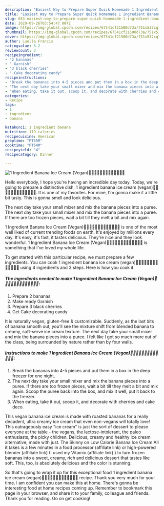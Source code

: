 ```yaml
---
description: "Easiest Way to Prepare Super Quick Homemade 1 Ingredient Banana Ice Cream (Vegan)🍌🍒🍌🍒🍌🍒🍌🍒🍌🍒🍌🍒🍌"
title: "Easiest Way to Prepare Super Quick Homemade 1 Ingredient Banana Ice Cream (Vegan)🍌🍒🍌🍒🍌🍒🍌🍒🍌🍒🍌🍒🍌"
slug: 653-easiest-way-to-prepare-super-quick-homemade-1-ingredient-banana-ice-cream-vegan
date: 2020-09-26T03:54:47.007Z
image: https://img-global.cpcdn.com/recipes/67541cf21500d73a/751x532cq70/1-ingredient-banana-ice-cream-vegan🍌🍒🍌🍒🍌🍒🍌🍒🍌🍒🍌🍒🍌-recipe-main-photo.jpg
thumbnail: https://img-global.cpcdn.com/recipes/67541cf21500d73a/751x532cq70/1-ingredient-banana-ice-cream-vegan🍌🍒🍌🍒🍌🍒🍌🍒🍌🍒🍌🍒🍌-recipe-main-photo.jpg
cover: https://img-global.cpcdn.com/recipes/67541cf21500d73a/751x532cq70/1-ingredient-banana-ice-cream-vegan🍌🍒🍌🍒🍌🍒🍌🍒🍌🍒🍌🍒🍌-recipe-main-photo.jpg
author: Luella Francis
ratingvalue: 3.2
reviewcount: 3
recipeingredient:
- "2 bananas"
- " Garnish"
- "3 black cherries"
- " Cake decorating candy"
recipeinstructions:
- "Break the bananas into 4-5 pieces and put them in a box in the deep freezer for one night."
- "The next day take your small mixer and mix the banana pieces into a puree. If there are too frozen pieces, wait a bit till they melt a bit and mix again. Scoop the puree back into the box, and mix it well, put it back to the freezer."
- "When eating, take it out, scoop it, and decorate with cherries and cake deco."
categories:
- Recipe
tags:
- 1
- ingredient
- banana

katakunci: 1 ingredient banana 
nutrition: 119 calories
recipecuisine: American
preptime: "PT35M"
cooktime: "PT54M"
recipeyield: "4"
recipecategory: Dinner

---
```



![1 Ingredient Banana Ice Cream (Vegan)🍌🍒🍌🍒🍌🍒🍌🍒🍌🍒🍌🍒🍌](https://img-global.cpcdn.com/recipes/67541cf21500d73a/751x532cq70/1-ingredient-banana-ice-cream-vegan🍌🍒🍌🍒🍌🍒🍌🍒🍌🍒🍌🍒🍌-recipe-main-photo.jpg)

Hello everybody, I hope you're having an incredible day today. Today, we're going to prepare a distinctive dish, 1 ingredient banana ice cream (vegan)🍌🍒🍌🍒🍌🍒🍌🍒🍌🍒🍌🍒🍌. It is one of my favorites. For mine, I'm gonna make it a little bit tasty. This is gonna smell and look delicious.

The next day take your small mixer and mix the banana pieces into a puree. The next day take your small mixer and mix the banana pieces into a puree. If there are too frozen pieces, wait a bit till they melt a bit and mix again.

1 Ingredient Banana Ice Cream (Vegan)🍌🍒🍌🍒🍌🍒🍌🍒🍌🍒🍌🍒🍌 is one of the most well liked of current trending foods on earth. It's enjoyed by millions every day. It's easy, it's fast, it tastes delicious. They're nice and they look wonderful. 1 Ingredient Banana Ice Cream (Vegan)🍌🍒🍌🍒🍌🍒🍌🍒🍌🍒🍌🍒🍌 is something that I've loved my whole life.


To get started with this particular recipe, we must prepare a few ingredients. You can cook 1 ingredient banana ice cream (vegan)🍌🍒🍌🍒🍌🍒🍌🍒🍌🍒🍌🍒🍌 using 4 ingredients and 3 steps. Here is how you cook it.

<!--inarticleads1-->

##### The ingredients needed to make 1 Ingredient Banana Ice Cream (Vegan)🍌🍒🍌🍒🍌🍒🍌🍒🍌🍒🍌🍒🍌:

1. Prepare 2 bananas
1. Make ready  Garnish
1. Prepare 3 black cherries
1. Get  Cake decorating candy


It is naturally vegan, gluten-free &amp; customizable. Suddenly, as the last bits of banana smooth out, you&#39;ll see the mixture shift from blended banana to creamy, soft-serve ice cream texture. The next day take your small mixer and mix the banana pieces into a puree. I felt like I got so much more out of the class, being surrounded by nature rather than by four walls. 

<!--inarticleads2-->

##### Instructions to make 1 Ingredient Banana Ice Cream (Vegan)🍌🍒🍌🍒🍌🍒🍌🍒🍌🍒🍌🍒🍌:

1. Break the bananas into 4-5 pieces and put them in a box in the deep freezer for one night.
1. The next day take your small mixer and mix the banana pieces into a puree. If there are too frozen pieces, wait a bit till they melt a bit and mix again. Scoop the puree back into the box, and mix it well, put it back to the freezer.
1. When eating, take it out, scoop it, and decorate with cherries and cake deco.


This vegan banana ice cream is made with roasted bananas for a really decadent, ultra creamy ice cream that even non-vegans will totally love! This outrageously easy &#34;ice cream&#34; is just the sort of dessert to please everyone at the table - the vegans, the lactose-intolerant, the paleo enthusiasts, the picky children. Delicious, creamy and healthy ice cream alternative, made with just. The Skinny on Low Calorie Banana Ice Cream All it takes is a few minutes in a food processor (affiliate link) or high-powered blender (affiliate link) (I used my Vitamix (affiliate link) ) to turn frozen bananas into a sweet, creamy, rich and delicious dessert that tastes like soft. This, too, is absolutely delicious and the color is stunning. 

So that's going to wrap it up for this exceptional food 1 ingredient banana ice cream (vegan)🍌🍒🍌🍒🍌🍒🍌🍒🍌🍒🍌🍒🍌 recipe. Thank you very much for your time. I am confident you can make this at home. There's gonna be interesting food at home recipes coming up. Remember to bookmark this page in your browser, and share it to your family, colleague and friends. Thank you for reading. Go on get cooking!
